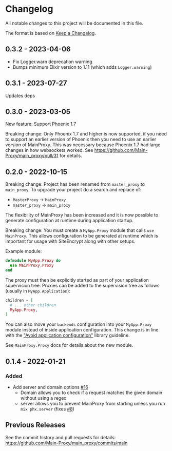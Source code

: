 # Changelog
All notable changes to this project will be documented in this file.

The format is based on [Keep a Changelog](https://keepachangelog.com/en/1.0.0/).

## 0.3.2 - 2023-04-06

- Fix Logger.warn deprecation warning
- Bumps minimum Elixir version to 1.11 (which adds `Logger.warning`)

## 0.3.1 - 2023-07-27

Updates deps

## 0.3.0 - 2023-03-05

New feature: Support Phoenix 1.7

Breaking change: Only Phoenix 1.7 and higher is now supported, if you need to
support an earlier version of Phoenix then you need to use an earlier version of
MainProxy. This was necessary because Phoenix 1.7 had large changes in how
websockets worked. See https://github.com/Main-Proxy/main_proxy/pull/31 for
details.

## 0.2.0 - 2022-10-15

Breaking change: Project has been renamed from `master_proxy` to `main_proxy`.
To upgrade your project do a search and replace of:
- `MasterProxy` -> `MainProxy`
- `master_proxy` -> `main_proxy`

The flexibility of MainProxy has been increased and it is now possible to
generate configuration at runtime during application startup.

Breaking change: You must create a `MyApp.Proxy` module that calls `use
MainProxy`. This allows configuration to be generated at runtime which is
important for usage with SiteEncrypt along with other setups.

Example module:

```elixir
defmodule MyApp.Proxy do
  use MainProxy.Proxy
end
```

The proxy must then be explicitly started as part of your application
supervision tree. Proxies can be added to the supervision tree as follows
(usually in `MyApp.Application`):

```elixir
children = [
  # ... other children
  MyApp.Proxy,
]
```

You can also move your `backends` configuration into your `MyApp.Proxy` module
instead of inside application configuration. This change is in line with the
["Avoid application
configuration"](https://hexdocs.pm/elixir/1.13/library-guidelines.html#avoid-application-configuration)
library guideline.

See `MainProxy.Proxy` docs for details about the new module.

## 0.1.4 - 2022-01-21
### Added
- Add server and domain options [#16](https://github.com/Main-Proxy/main_proxy/pull/16)
  - Domain allows you to check if a request matches the given domain without using a regex
  - server allows you to prevent MainProxy from starting unless you run `mix phx.server` (fixes [#8](https://github.com/Main-Proxy/main_proxy/issues/8))

## Previous Releases

See the commit history and pull requests for details: https://github.com/Main-Proxy/main_proxy/commits/main
